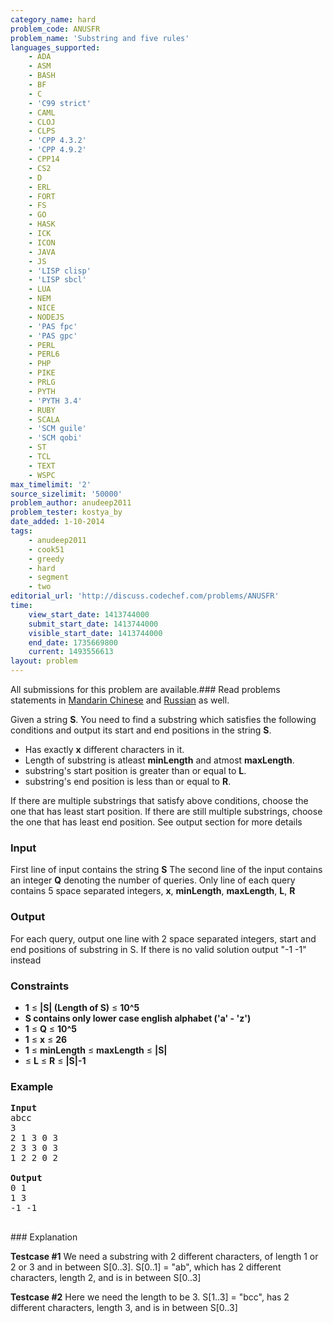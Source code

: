 ```yaml
---
category_name: hard
problem_code: ANUSFR
problem_name: 'Substring and five rules'
languages_supported:
    - ADA
    - ASM
    - BASH
    - BF
    - C
    - 'C99 strict'
    - CAML
    - CLOJ
    - CLPS
    - 'CPP 4.3.2'
    - 'CPP 4.9.2'
    - CPP14
    - CS2
    - D
    - ERL
    - FORT
    - FS
    - GO
    - HASK
    - ICK
    - ICON
    - JAVA
    - JS
    - 'LISP clisp'
    - 'LISP sbcl'
    - LUA
    - NEM
    - NICE
    - NODEJS
    - 'PAS fpc'
    - 'PAS gpc'
    - PERL
    - PERL6
    - PHP
    - PIKE
    - PRLG
    - PYTH
    - 'PYTH 3.4'
    - RUBY
    - SCALA
    - 'SCM guile'
    - 'SCM qobi'
    - ST
    - TCL
    - TEXT
    - WSPC
max_timelimit: '2'
source_sizelimit: '50000'
problem_author: anudeep2011
problem_tester: kostya_by
date_added: 1-10-2014
tags:
    - anudeep2011
    - cook51
    - greedy
    - hard
    - segment
    - two
editorial_url: 'http://discuss.codechef.com/problems/ANUSFR'
time:
    view_start_date: 1413744000
    submit_start_date: 1413744000
    visible_start_date: 1413744000
    end_date: 1735669800
    current: 1493556613
layout: problem
---
```

All submissions for this problem are available.###  Read problems statements in [Mandarin Chinese](http://www.codechef.com/download/translated/COOK51/mandarin/ANUSFR.pdf) and [Russian](http://www.codechef.com/download/translated/COOK51/russian/ANUSFR.pdf) as well.

Given a string **S**. You need to find a substring which satisfies the following conditions and output its start and end positions in the string **S**.

- Has exactly **x** different characters in it.
- Length of substring is atleast **minLength** and atmost **maxLength**.
- substring's start position is greater than or equal to **L**.
- substring's end position is less than or equal to **R**.

If there are multiple substrings that satisfy above conditions, choose the one that has least start position. If there are still multiple substrings, choose the one that has least end position. See output section for more details

### Input

First line of input contains the string **S**
The second line of the input contains an integer **Q** denoting the number of queries.
Only line of each query contains 5 space separated integers, **x**, **minLength**, **maxLength**, **L**, **R**

### Output

For each query, output one line with 2 space separated integers, start and end positions of substring in S. If there is no valid solution output "-1 -1" instead

### Constraints

- **1** ≤ **|S| (Length of S)** ≤ **10^5**
- **S contains only lower case english alphabet ('a' - 'z')**
- **1** ≤ **Q** ≤ **10^5**
- **1** ≤ **x** ≤ **26**
- **1** ≤ **minLength** ≤ **maxLength** ≤ **|S|**
- ≤ **L** ≤ **R** ≤ **|S|-1**

### Example

<pre><b>Input</b>
abcc
3
2 1 3 0 3
2 3 3 0 3
1 2 2 0 2

<b>Output</b>
0 1
1 3
-1 -1

</pre>### Explanation
**Testcase #1**
We need a substring with 2 different characters, of length 1 or 2 or 3 and in between S\[0..3\].
S\[0..1\] = "ab", which has 2 different characters, length 2, and is in between S\[0..3\]

**Testcase #2**
Here we need the length to be 3.
S\[1..3\] = "bcc", has 2 different characters, length 3, and is in between S\[0..3\]
